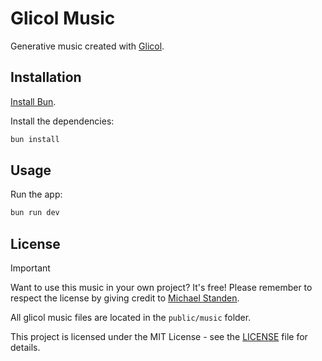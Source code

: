 # Glicol Music

Generative music created with [Glicol](https://glicol.org).

## Installation

[Install Bun](https://bun.sh/docs/installation).

Install the dependencies:

```bash
bun install
```

## Usage

Run the app:

```bash
bun run dev
```

## License

> [!IMPORTANT]
> Want to use this music in your own project?
> It's free!
> Please remember to respect the license by giving credit to [Michael Standen](https://michael.standen.link).

All glicol music files are located in the `public/music` folder.

This project is licensed under the MIT License - see the [LICENSE](LICENSE) file for details.
